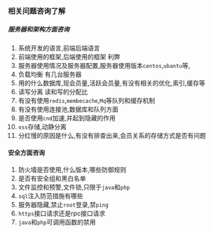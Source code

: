 ### 相关问题咨询了解

#####  服务器和架构方面咨询
1. 系统开发的语言,前端后端语言
2. 前端使用的框架,后端使用的框架 利弊
3. 服务器使用情况及服务器配置,服务器使用版本`centos`,`ubantu`等,
4. 负载均衡 有几台服务器
5. 用的什么数据库,现会员量,活跃会员量,有没有相关的优化,索引,缓存等
6. 读写分离 读和写的分配比
7. 有没有使用`redis`,`membecache`,`Mq`等队列和缓存机制
8. 有没有使用连接池,数据库和队列方面
9. 是否使用`cnd`加速,并起到隐藏的作用
10. `oss`存储,动静分离
11. 分红慢的原因是什么,有没有排查出来,会员关系的存储方式是否有问题

#### 安全方面咨询
1. 防火墙是否使用,什么版本,哪些防御规则
2. 是否有安全组和黑白名单
3. 文件监控和预警,文件锁,只限于`java`和`php`
4. `sql`注入防范措施有哪些
5. 服务器隐藏,禁止`root`登录,禁`ping`
6. `https`接口请求还是rpc接口请求
7. `java`和`php`可调用函数的禁用